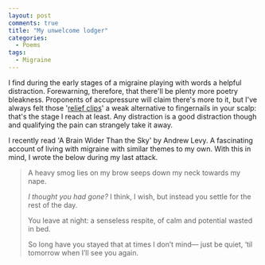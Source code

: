 ```yaml
---
layout: post
comments: true
title: "My unwelcome lodger"
categories:
  - Poems
tags:
  - Migraine
---
```

I find during the early stages of a migraine playing with words a helpful distraction. Forewarning, therefore, that there'll be plenty more poetry bleakness. Proponents of accupressure will claim there's more to it, but I've always felt those '<a href="https://www.heart.co.uk/lifestyle/wellness/mum-cures-migraines-with-food-bag-clip/">relief clips</a>' a weak alternative to fingernails in your scalp: that's the stage I reach at least. Any distraction is a good distraction though and qualifying the pain can strangely take it away.

I recently read 'A Brain Wider Than the Sky' by Andrew Levy. A fascinating account of living with migraine with similar themes to my own. With this in mind, I wrote the below during my last attack.

> A heavy smog lies on my brow
> seeps down
> my neck
> towards my nape.
>
> *I thought you had gone?*
> I think, I wish,
> but instead you settle
> for the rest of the day.
>
> You leave at night:
> a senseless respite,
> of calm and potential
> wasted in bed.
>
> So long have you stayed
> that at times I don’t mind—
> just be quiet, ‘til tomorrow
> when I’ll see you again.

